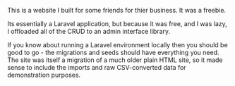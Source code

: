 This is a website I built for some friends for thier business. It was a freebie.

Its essentially a Laravel application, but because it was free, and I was lazy, I offloaded all of the CRUD to an admin interface library.

If you know about running a Laravel environment locally then you should be good to go - the migrations and seeds should have everything you need. The site was itself a migration of a much older plain HTML site, so it made sense to include the imports and raw CSV-converted data for demonstration purposes.
